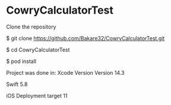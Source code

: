 # CowryCalculatorTest

Clone the repository

$ git clone https://github.com/Bakare32/CowryCalculatorTest.git

$ cd CowryCalculatorTest

$ pod install


Project was done in:
Xcode Version Version 14.3

Swift 5.8

iOS Deployment target 11
